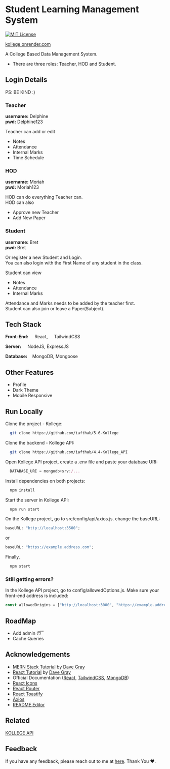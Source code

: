 # Student Learning Management System

[![MIT License](https://img.shields.io/badge/License-MIT-green.svg)](https://choosealicense.com/licenses/mit/)

[kollege.onrender.com](https://kollege.onrender.com)

A College Based Data Management System.

- There are three roles: Teacher, HOD and Student.

## Login Details

PS: BE KIND :)

### Teacher

**username:** Delphine  
**pwd:** Delphine123

Teacher can add or edit

- Notes
- Attendance
- Internal Marks
- Time Schedule

### HOD

**username:** Moriah  
**pwd:** Moriah123

HOD can do everything Teacher can.  
HOD can also

- Approve new Teacher
- Add New Paper

### Student

**username:** Bret  
**pwd:** Bret

Or register a new Student and Login.  
You can also login with the First Name of any student in the class.

Student can view

- Notes
- Attendance
- Internal Marks

Attendance and Marks needs to be added by the teacher first.  
Student can also join or leave a Paper(Subject).

## Tech Stack

**Front-End:** <img src="https://cdn.svgporn.com/logos/react.svg" height="12" width="12"> React, <img src="https://cdn.svgporn.com/logos/tailwindcss-icon.svg" height="12" width="12"> TailwindCSS

**Server:** <img src="https://cdn.svgporn.com/logos/nodejs-icon.svg" height="12" width="12"> NodeJS, ExpressJS

**Database:** <img src="https://cdn.svgporn.com/logos/mongodb-icon.svg" height="12" width="12">MongoDB, Mongoose

## Other Features

- Profile
- Dark Theme
- Mobile Responsive

## Run Locally

Clone the project - Kollege:

```bash
  git clone https://github.com/iafthab/5.6-Kollege
```

Clone the backend - Kollege API:

```bash
  git clone https://github.com/iafthab/4.4-Kollege_API
```

Open Kollege API project, create a .env file and paste your database URI:

```javascript
  DATABASE_URI = mongodb+srv:/...
```

Install dependencies on both projects:

```bash
  npm install
```

Start the server in Kollege API:

```bash
  npm run start
```

On the Kollege project, go to src/config/api/axios.js. change the baseURL:

```javascript
baseURL: "http://localhost:3500";
```

or

```javascript
baseURL: "https://example.address.com";
```

Finally,

```bash
  npm start
```

### Still getting errors?

In the Kollege API project, go to config/allowedOptions.js. Make sure your front-end address is included:

```javascript
const allowedOrigins = ["http://localhost:3000", "https://example.address.com"];
```

## RoadMap

- Add admin 😴
- Cache Queries

## Acknowledgements

- [MERN Stack Tutorial](https://www.youtube.com/watch?v=CvCiNeLnZ00&pp=ygUOZGF2ZSBncmF5IGZ1bGw%3D) by [Dave Gray](https://github.com/gitdagray)
- [React Tutorial](https://www.youtube.com/watch?v=RVFAyFWO4go&pp=ygUOZGF2ZSBncmF5IGZ1bGw%3D) by [Dave Gray](https://github.com/gitdagray)
- Official Documentation ([React](https://react.dev/), [TailwindCSS](https://tailwindcss.com/), [MongoDB](https://www.mongodb.com/docs/))
- [React Icons](https://react-icons.github.io/react-icons/search)
- [React Router](https://reactrouter.com/en/main)
- [React Toastify](https://fkhadra.github.io/react-toastify/introduction)
- [Axios](https://axios-http.com/)
- [README Editor](readme.so)

## Related

[KOLLEGE API](https://github.com/afthab-i/4.4-Kollege_API)

## Feedback

If you have any feedback, please reach out to me at [here](mailto:afthabiqbal123@gmail.com). Thank You ❤️.


